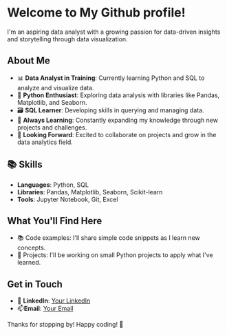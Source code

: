 # Welcome to My Github profile!

I'm an aspiring data analyst with a growing passion for data-driven insights and storytelling through data visualization.

## About Me

- 📊 **Data Analyst in Training**: Currently learning Python and SQL to analyze and visualize data.
- 🐍 **Python Enthusiast**: Exploring data analysis with libraries like Pandas, Matplotlib, and Seaborn.
- 🗃️ **SQL Learner**: Developing skills in querying and managing data.
- 🌱 **Always Learning**: Constantly expanding my knowledge through new projects and challenges.
- 🚀 **Looking Forward**: Excited to collaborate on projects and grow in the data analytics field.

## 📚 Skills

- **Languages**: Python, SQL
- **Libraries**: Pandas, Matplotlib, Seaborn, Scikit-learn
- **Tools**: Jupyter Notebook, Git, Excel

## What You'll Find Here

- 📚 Code examples: I'll share simple code snippets as I learn new concepts.
- 🚀 Projects: I'll be working on small Python projects to apply what I've learned.

## Get in Touch

- 🔗 **LinkedIn**: [Your LinkedIn](#)
- 📫**Email**: [Your Email](mailto:your.email@example.com)

Thanks for stopping by! Happy coding! 🚀
